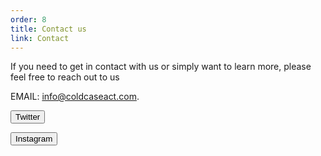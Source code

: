 ```yaml
---
order: 8
title: Contact us
link: Contact
---
```

If you need to get in contact with us or simply want to learn more, please feel free to reach out to us



EMAIL: [info@coldcaseact.com](mailto:info@coldcaseact.com).

<form method="get" action="https://twitter.com/CRCCRecords"><button type="submit">Twitter</button></form>

<div>

<form method="get" action="https://www.instagram.com/crcc.records.2020/"><button type="submit">Instagram</button></form>  
